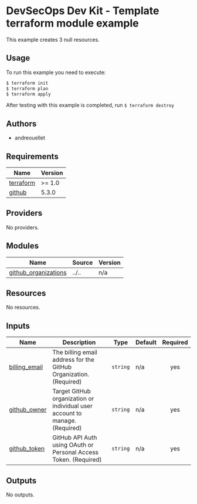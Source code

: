 # DevSecOps Dev Kit - Template terraform module example

This example creates 3 null resources.

## Usage

To run this example you need to execute:

```bash
$ terraform init
$ terraform plan
$ terraform apply
```

After testing with this example is completed, run ```$ terraform destroy```

## Authors

* andreouellet

<!-- BEGINNING OF PRE-COMMIT-TERRAFORM DOCS HOOK -->
## Requirements

| Name | Version |
|------|---------|
| <a name="requirement_terraform"></a> [terraform](#requirement\_terraform) | >= 1.0 |
| <a name="requirement_github"></a> [github](#requirement\_github) | 5.3.0 |

## Providers

No providers.

## Modules

| Name | Source | Version |
|------|--------|---------|
| <a name="module_github_organizations"></a> [github\_organizations](#module\_github\_organizations) | ../.. | n/a |

## Resources

No resources.

## Inputs

| Name | Description | Type | Default | Required |
|------|-------------|------|---------|:--------:|
| <a name="input_billing_email"></a> [billing\_email](#input\_billing\_email) | The billing email address for the GitHub Organization. (Required) | `string` | n/a | yes |
| <a name="input_github_owner"></a> [github\_owner](#input\_github\_owner) | Target GitHub organization or individual user account to manage. (Required) | `string` | n/a | yes |
| <a name="input_github_token"></a> [github\_token](#input\_github\_token) | GitHub API Auth using OAuth or Personal Access Token. (Required) | `string` | n/a | yes |

## Outputs

No outputs.
<!-- END OF PRE-COMMIT-TERRAFORM DOCS HOOK -->
